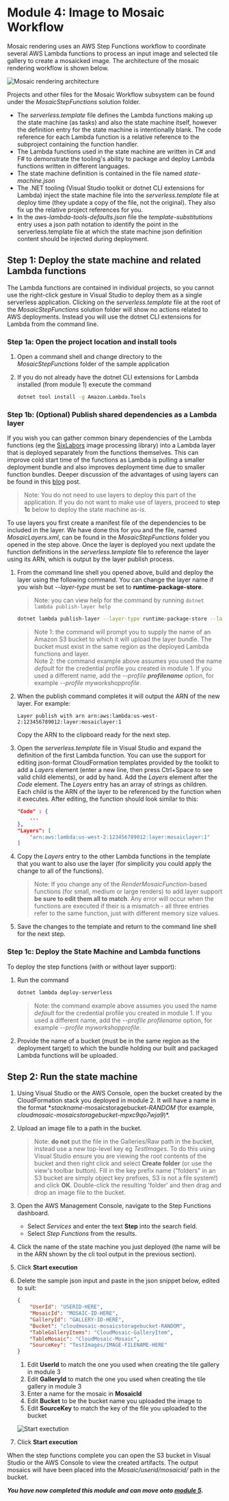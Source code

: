 # Module 4: Image to Mosaic Workflow

Mosaic rendering uses an AWS Step Functions workflow to coordinate several AWS Lambda functions to process an input image and selected tile gallery to create a mosaicked image. The architecture of the mosaic rendering workflow is shown below.

![Mosaic rendering architecture](media/4-Architecture.png)

Projects and other files for the Mosaic Workflow subsystem can be found under the *MosaicStepFunctions* solution folder.

* The *serverless.template* file defines the Lambda functions making up the state machine (as tasks) and also the state machine itself, however the definition entry for the state machine is intentionally blank. The code reference for each Lambda function is a relative reference to the subproject containing the function handler.
* The Lambda functions used in the state machine are written in C# and F# to demonstrate the tooling's ability to package and deploy Lambda functions written in different languages.
* The state machine definition is contained in the file named *state-machine.json*
* The .NET tooling (Visual Studio toolkit or dotnet CLI extensions for Lambda) inject the state machine file into the *serverless.template* file at deploy time (they update a copy of the file, not the original). They also fix up the relative project references for you.
* In the *aws-lambda-tools-defaults.json* file the *template-substitutions* entry uses a json path notation to identify the point in the serverless.template file at which the state machine json definition content should be injected during deployment.

## Step 1: Deploy the state machine and related Lambda functions

The Lambda functions are contained in individual projects, so you cannot use the right-click gesture in Visual Studio to deploy them as a single serverless application. Clicking on the *serverless.template* file at the root of the *MosaicStepFunctions* solution folder will show no actions related to AWS deployments. Instead you will use the dotnet CLI extensions for Lambda from the command line.

### Step 1a: Open the project location and install tools

1. Open a command shell and change directory to the *MosaicStepFunctions* folder of the sample application
1. If you do not already have the dotnet CLI extensions for Lambda installed (from module 1) execute the command

    ```bash
    dotnet tool install -g Amazon.Lambda.Tools
    ```

### Step 1b: (Optional) Publish shared dependencies as a Lambda layer

If you wish you can gather common binary dependencies of the Lambda functions (eg the [SixLabors](https://www.nuget.org/packages/SixLabors.ImageSharp/) image processing library) into a Lambda layer that is deployed separately from the functions themselves. This can improve cold start time of the functions as Lambda is pulling a smaller deployment bundle and also improves deployment time due to smaller function bundles. Deeper discussion of the advantages of using layers can be found in this [blog](https://aws.amazon.com/blogs/developer/aws-lambda-layers-with-net-core/) post.

> Note: You do not need to use layers to deploy this part of the application. If you do not want to make use of layers, proceed to **step 1c** below to deploy the state machine as-is.

To use layers you first create a manifest file of the dependencies to be included in the layer. We have done this for you and the file, named *MosaicLayers.xml*, can be found in the *MosaicStepFunctions* folder you opened in the step above. Once the layer is deployed you next update the function definitions in the *serverless.template* file to reference the layer using its ARN, which is output by the layer publish process.

1. From the command line shell you opened above, build and deploy the layer using the following command. You can change the layer name if you wish but *--layer-type* must be set to **runtime-package-store**.

    > Note: you can view help for the command by running `dotnet lambda publish-layer help`

    ```bash
    dotnet lambda publish-layer --layer-type runtime-package-store --layer-name mosaiclayer --package-manifest ./MosaicLayers.xml
    ```

    > Note 1: the command will prompt you to supply the name of an Amazon S3 bucket to which it will upload the layer bundle. The bucket must exist in the same region as the deployed Lambda functions and layer.\
    > Note 2: the command example above assumes you used the name *default* for the credential profile you created in module 1. If you used a different name, add the *--profile **profilename*** option, for example *--profile myworkshopprofile*.

1. When the publish command completes it will output the ARN of the new layer. For example:

    ```text
    Layer publish with arn arn:aws:lambda:us-west-2:123456789012:layer:mosaiclayer:1
    ```

    Copy the ARN to the clipboard ready for the next step.

1. Open the *serverless.template* file in Visual Studio and expand the definition of the first Lambda function. You can use the support for editing json-format CloudFormation templates provided by the toolkit to add a *Layers* element (enter a new line, then press Ctrl+Space to see valid child elements), or add by hand. Add the *Layers* element after the *Code* element. The *Layers* entry has an array of strings as children. Each child is the ARN of the layer to be referenced by the function when it executes. After editing, the function should look similar to this:

    ```json
    "Code" : {
        ...
    },
    "Layers": [
        "arn:aws:lambda:us-west-2:123456789012:layer:mosaiclayer:1"
    ]
    ```

1. Copy the *Layers* entry to the other Lambda functions in the template that you want to also use the layer (for simplicity you could apply the change to all of the functions).

    > Note: If you change any of the *RenderMosaicFunction*-based functions (for small, medium or large renders) to add layer support **be sure to edit them all to match**. Any error will occur when the functions are executed if their is a mismatch - all three entries refer to the same function, just with different memory size values.

1. Save the changes to the template and return to the command line shell for the next step.

### Step 1c: Deploy the State Machine and Lambda functions

To deploy the step functions (with or without layer support):

1. Run the command

    ```bash
    dotnet lambda deploy-serverless
    ````

    > Note: the command example above assumes you used the name *default* for the credential profile you created in module 1. If you used a different name, add the *--profile profilename* option, for example *--profile myworkshopprofile*.

1. Provide the name of a bucket (must be in the same region as the deployment target) to which the bundle holding our built and packaged Lambda functions will be uploaded.

## Step 2: Run the state machine

1. Using Visual Studio or the AWS Console, open the bucket created by the CloudFormation stack you deployed in module 2. It will have a name in the format **stackname*-mosaicstoragebucket-*RANDOM* (for example, *cloudmosaic-mosaicstoragebucket-mpxc9qo7wja9*)*.
1. Upload an image file to a path in the bucket.
    > Note: **do not** put the file in the Galleries/Raw path in the bucket, instead use a new top-level key eg *TestImages*. To do this using Visual Studio ensure you are viewing the root contents of the bucket and then right click and select **Create folder** (or use the view's toolbar button). Fill in the key prefix name ("folders" in an S3 bucket are simply object key prefixes, S3 is not a file system!) and click **OK**. Double-click the resulting 'folder' and then drag and drop an image file to the bucket.
1. Open the AWS Management Console, navigate to the Step Functions dashboard.
    * Select *Services* and enter the text **Step** into the search field.
    * Select *Step Functions* from the results.
1. Click the name of the state machine you just deployed (the name will be in the ARN shown by the cli tool output in the previous section).
1. Click **Start execution**
1. Delete the sample json input and paste in the json snippet below, edited to suit:

    ```json
    {
        "UserId": "USERID-HERE",
        "MosaicId": "MOSAIC-ID-HERE",
        "GalleryId": "GALLERY-ID-HERE",
        "Bucket": "cloudmosaic-mosaicstoragebucket-RANDOM",
        "TableGalleryItems": "CloudMosaic-GalleryItem",
        "TableMosaic": "CloudMosaic-Mosaic",
        "SourceKey": "TestImages/IMAGE-FILENAME-HERE"
    }
    ```

    1. Edit **UserId** to match the one you used when creating the tile gallery in module 3
    1. Edit **GalleryId** to match the one you used when creating the tile gallery in module 3
    1. Enter a name for the mosaic in **MosaicId**
    1. Edit **Bucket** to be the bucket name you uploaded the image to
    1. Edit **SourceKey** to match the key of the file you uploaded to the bucket

    ![Start exectution](media/4-ExecStepFunctionWorkflow.png)

1. Click **Start execution**

When the step functions complete you can open the S3 bucket in Visual Studio or the AWS Console to view the created artifacts. The output mosaics will have been placed into the *Mosaic/userid/mosaicid/* path in the bucket.

***You have now completed this module and can move onto [module 5](./Module5.md).***
